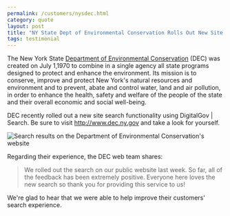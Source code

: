 ```yaml
---
permalink: /customers/nysdec.html
category: quote
layout: post
title: "NY State Dept of Environmental Conservation Rolls Out New Site Search"
tags: testimonial
---
```


The New York State [Department of Environmental Conservation](http://www.dec.ny.gov) (DEC) was created on July 1,1970 to combine in a single agency all state programs designed to protect and enhance the environment. Its mission is to conserve, improve and protect New York's natural resources and environment and to prevent, abate and control water, land and air pollution, in order to enhance the health, safety and welfare of the people of the state and their overall economic and social well-being.

DEC recently rolled out a new site search functionality using DigitalGov | Search. Be sure to visit <http://www.dec.ny.gov> and take a look for yourself.

![Search results on the Department of Environmental Conservation's website](https://9fddeb862c037f6d2190-f1564c64756a8cfee25b6b19953b1d23.ssl.cf2.rackcdn.com/testimonial-nysdec.png)

Regarding their experience, the DEC web team shares:

> We rolled out the search on our public website last week. So far, all of the feedback has been extremely positive. Everyone here loves the new search so thank you for providing this service to us!

We're glad to hear that we were able to help improve their customers' search experience.